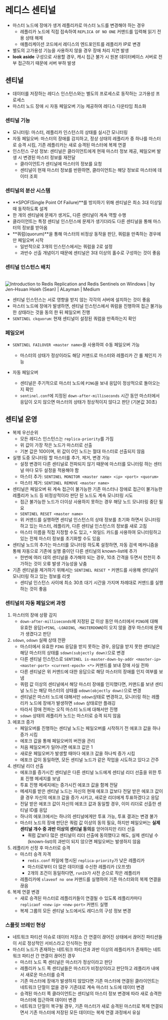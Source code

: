 # 레디스 센티널

- 마스터 노드에 장애가 생겨 레플리카로 마스터 노드를 변경해야 하는 경우
  - 레플리카 노드에 직접 접속하여 `REPLICA OF NO ONE` 커맨드를 입력해 읽기 전용 상태 해제
  - 애플리케이션 코드에서 레디스의 엔드포인트를 레플리카 IP로 변경
- 별도의 고가용성 기능을 사용하지 않을 경우 장애 처리 지연 발생
- **look aside** 구성으로 사용할 경우, 캐시 접근 불가 시 원본 데이터베이스 서버로 전부 접근하기 때문에 서버 부하 발생



## 센티널

- 데이터를 저장하는 레디스 인스턴스와는 별도의 프로세스로 동작하는 고가용성 프로세스
- 마스터 노드 장애 시 자동 페일오버 기능 제공하여 레디스 다운타임 최소화



### 센티널 기능

- 모니터링: 마스터, 레플리카 인스턴스의 상태를 실시간 모니터링
- 자동 페일오버: 마스터의 장애를 감지하고, 정상 상태의 레플리카 중 하나를 마스터로 승격 시킴, 기존 레플리카는 새로 승격된 마스터에 복제 연결
- 인스턴스 구성 정보: 센티널은 클라이언트에게 현재 마스터 정보 제공, 페일오버 발생 시 변경된 마스터 정보를 재전달
  - 클라이언트가 센티널에 마스터의 정보를 요청
  - 센티널이 현재 마스터 정보를 반환하면, 클라이언트는 해당 정보로 마스터에 데이터 조회



### 센티널의 분산 시스템

- **SPOF(Single Point Of Failure)**를 방지하기 위해 센티널은 최소 3대 이상일 때 동작하도록 설계
- 한 개의 센티널에 문제가 생겨도, 다른 센티널이 계속 역할 수행
- 클라이언트는 특정 센티널 인스턴스에 문제가 생기더라도 다른 센티널을 통해 마스터의 정보를 받아옴
- **쿼럼(quorum)**을 통해 마스터의 비정상 동작을 판단, 쿼럼을 만족하는 경우에만 페일오버 시작
  - 일반적으로 3개의 인스턴스에서는 쿼럼을 2로 설정
  - 과반수 선출 개념이기 때문에 센티널은 3대 이상의 홀수로 구성하는 것이 좋음



### 센티널 인스턴스 배치

​	![Introduction to Redis Replication and Redis Sentinels on Windows | by  Jen-Hsuan Hsieh (Sean) | ALayman | Medium](https://miro.medium.com/v2/resize:fit:2000/1*93xltnTwVZrF8gfXuEN1YA.jpeg)

- 센티널 인스턴스는 서로 영향을 받지 않는 각각의 서버에 설치하는 것이 좋음
- 마스터 노드에 장애가 발생하면, 센티널 인스턴스에서 쿼럼을 진행하여 접근 불가능한 상태라는 것을 동의 한 뒤 페일오버 진행
- `SENTINEL ckquorum`: 현재 센티널이 설정된 쿼럼을 만족하는지 확인



### 페일오버

- `SENTINEL FAILOVER <master name>`을 사용하여 수동 페일오버 가능
  - 마스터의 상태가 정상이라도 해당 커맨드로 마스터와 레플리카 간 롤 체인지 가능

- 자동 페일오버
  - 센티널은 주기적으로 마스터 노드에 `PING`을 보내 응답이 정상적으로 돌아오는지 확인
  - `sentinel.conf`에 지정된 `down-after-milliseconds` 시간 동안 마스터에서 응답이 오지 않으면 마스터의 상태가 정상적이지 않다고 판단 (기본값 30초)



## 센티널 운영

- 복제 우선순위
  - 모든 레디스 인스턴스는 `replica-priority`를 가짐
  - 위 값이 가장 작은 노드가 마스터로 선출
  - 기본 값은 100이며, 위 값이 0인 노드는 절대 마스터로 선출되지 않음
- 실행 도중 모니터링 할 마스터를 추가, 제거, 변경 가능
  - 설정 변경이 다른 센티널로 전파되지 않기 때문에 마스터를 모니터링 하는 센터널 마다 모두 설정을 적용해야 함
  - 마스터 추가: `SENTINEL MONITOR <master name> <ip> <port> <quorum>`
  - 마스터 제거: `SENTINEL REMOVE <master name>`
- 센티널은 페일오버 뒤 계속 접근이 불가능한 기존 마스터나 장애로 접근이 불가능한 레플리카 노드 등 비정상적이라 판단 된 노드도 계속 모니터링 시도
  - 접근 불가능한 노드가 더이상 사용하지 못하는 경우 해당 노드 모니터링 중단 필요
  - `SENTINEL RESET <master name>`
  - 위 커맨드를 실행하면 센티널 인스턴스의 상태 정보를 초기화 하면서 모니터링 하고 있는 마스터, 레플리카, 다른 센티널 인스턴스의 정보를 새로 고침
  - 마스터 이름을 직접 지정할 수도 있고, `*` 와일드 카드를 사용하여 모니터링하고 있는 전체 마스터 정보를 초기화할 수도 있음
- 센티널 노드의 추가는 마스터를 모니터링 하도록 설정하면, 자동 검색 메커니즘을 통해 자동으로 기존에 실행 중이던 다른 센티널의 known-list에 추가
  - 한번에 여러 대의 센티널을 추가해야 되는 경우, 10초 간격을 두면서 천천히 추가하는 것이 오류 발생 가능성을 낮춤
- 기존 센티널을 제거하기 위해서는 `SENTINEL RESET *` 커맨드를 사용해 센티널이 모니터링 하고 있는 정보를 리셋
  - 센티널 인스턴스 사이에 최소 30초 대기 시간을 가지며 차례대로 커맨드를 실행하는 것이 좋음



### 센티널의 자동 페일오버 과정

1. 마스터의 장애 상황 감지
   - `down-after-milliseconds`에 지정된 값 이상 동안 마스터에서 `PING`에 대해 유효한 응답(`+PING`, `-LOADING`, `-MASTERDOWN`)이 오지 않을 경우 마스터에 문제가 생겼다고 판단
2. `sdown`, `odown` 실패 상태 전환
   - 마스터에서 유효한 `PING` 응답을 받지 못하는 경우, 응답을 받지 못한 센티널은 해당 마스터의 상태를  `sdown(subjectly down)`으로 변경
   - 다른 센티널 인스턴스로 `SENTINEL is-master-down-by-addr <master-ip> <master-port> <current-epoch> <*>` 커맨드를 보내 장애 사실 전파
   - 다른 센티널은 위 커맨드에 대한 응답으로 해당 마스터의 장애를 인지 여부를 보냄
   - 쿼럼 값 이상의 센티널에서 해당 마스터 장애를 인지했다면, 커맨드를 보낸 센티널 노드는 해당 마스터의 상태를 `odown(objectly down)`으로 변경
   - 센티널은 마스터 노드에 대해서만 `odown`상태로 변경하고, 모니터링 하는 레플리카 노드에 장애가 발생하면 `sdown` 상태로만 플래깅
   - 따라서 장애 전파는 오직 마스터 노드에 대해서만 진행
   - `sdown` 상태의 레플리카 노드는 마스터로 승격 되지 않음
3. 에포크 증가
   - 페일오버를 진행하는 센티널 노드는 페일오버를 시작하기 전 에포크 값을 하나 증가 시킴
   - 에포크 값을 통해 페일오버의 버전을 관리
   - 처음 페일오버가 일어나면 에포크 값은 1
   - 새로운 페일오버가 발생할 때마다 에포크 값을 하나씩 증가 시킴
   - 에포크 값이 동일하면, 모든 센티널 노드가 같은 작업을 시도하고 있다고 간주
4. 센티널 리더 선출
   - 에포크를 증가시킨 센티널은 다른 센티널 노드에게 센티널 리더 선출을 위한 투표 진행 메세지를 보냄
   - 투표 진행 메세지에는 증가시킨 에포크 값을 함께 전달
   - 메세지를 받은 센티널 노드는 자신의 현재 에포크 값보다 전달 받은 에포크 값이 클 경우 자신의 에포크 값을 증가 시키고, 새로운 리더에게 투표하겠다고 응답
   - 전달 받은 에포크 값이 자신의 에포크 값과 동일할 경우, 이미 리더로 선출한 센티널 ID를 응답
   - 하나의 에포크에서는 하나의 센티널에게만 투표 가능, 투표 결과는 변경 불가
   - 마스터 노드의 장애 판단은 쿼럼 값 이상의 동의 필요, 하지만 페일오버는 **실제 센티널 개수 중 과반 이상의 센티널 동의**를 얻어야지만 리더 선출
     - 쿼럼 값보다 많은 센티널이 리더 선출에 동의했다고 해도, 실제 센티널 수(known-list)의 과반이 되지 않으면 페일오버는 발생하지 않음
5. 레플리카 선정 후 마스터로 승격
   - 마스터 승격 자격
     - `redis.conf` 파일에 명시된 `replica-priority`가 낮은 레플리카
     - 마스터로부터 더 많은 데이터를 수신한 레플리카 (오프셋)
     - 2개의 조건이 동일하다면, `runID`가 사전 순으로 작은 레플리카
   - 레플리카에 `slaveof no one` 커맨드를 실행하여 기존 마스터와의 복제 연결을 끊음
6. 복제 연결 변경
   - 새로 승격된 마스터로 레플리카들이 연결될 수 있도록 레플리카마다 `replicaof <new-ip> <new-port>` 커맨드 실행
   - 복제 그룹의 모든 센티널 노드에서도 레디스의 구성 정보 변경



### 스플릿 브레인 현상

- 네트워크 파티션 이슈로 데이터 저장소 간 연결이 끊어진 상태에서 끊어진 파티션들이 서로 정상적인 서비스라고 인식하는 현상
- 마스터 노드가 존재하는 네트워크 파티션과 과반 이상의 레플리카가 존재하는 네트워크 파티션 간 연결이 끊어진 경우
  - 마스터 노드 쪽 센티널은 마스터가 정상이라고 판단
  - 레플리카 노드 쪽 센티널들은 마스터가 비정상이라고 판단하고 레플리카 내에서 새로운 마스터를 승격
  - 기존 마스터에 장애가 발생하지 않았다면 기존 마스터에 연결된 클라이언트는 네트워크 단절이 없을 경우 기존대로 계속 마스터 노드에 데이터 변경
  - 승격된 마스터 쪽 클라이언트는 센티널의 마스터 정보 변경에 따라 새로 승격한 마스터에 접근하여 데이터 변경
  - 네트워크 단절이 복구될 경우, 기존 마스터가 새로 승격된 마스터로 복제 연결되면서 기존 마스터에 저장된 모든 데이터는 복제 연결 과정에서 유실